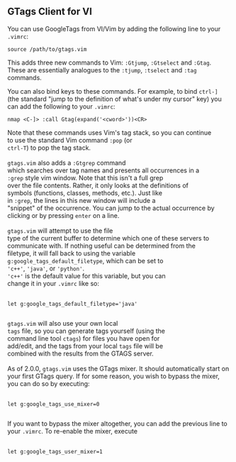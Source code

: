 ## GTags Client for VI ##

You can use GoogleTags from VI/Vim by adding the following line to
your `.vimrc`:

```
source /path/to/gtags.vim
```

This adds three new commands to
Vim: `:Gtjump`, `:Gtselect`
and `:Gtag`. These are essentially analogues to
the `:tjump`, `:tselect` and `:tag`
commands.

You can also bind keys to these commands. For example, to
bind `ctrl-]` (the standard "jump to the definition of what's
under my cursor" key) you can add the following to
your `.vimrc`:

```
nmap <C-]> :call Gtag(expand('<cword>'))<CR>
```

<p>Note that these commands uses Vim's tag stack, so you can continue<br>
to use the standard Vim command <code>:pop</code> (or<br>
<code>ctrl-T</code>) to pop the tag stack.<br>
<br>
<code>gtags.vim</code> also adds a <code>:Gtgrep</code> command<br>
which searches over tag names and presents all occurrences in a<br>
<code>:grep</code> style vim window. Note that this isn't a full grep<br>
over the file contents. Rather, it only looks at the definitions of<br>
symbols (functions, classes, methods, etc.). Just like<br>
in <code>:grep</code>, the lines in this new window will include a<br>
"snippet" of the occurrence. You can jump to the actual occurrence by<br>
clicking or by pressing <code>enter</code> on a line.<br>
<br>
<code>gtags.vim</code> will attempt to use the file<br>
type of the current buffer to determine which one of these servers to<br>
communicate with. If nothing useful can be determined from the<br>
filetype, it will fall back to using the variable<br>
<code>g:google_tags_default_filetype</code>, which can be set to<br>
<code>'c++'</code>, <code>'java'</code>, or <code>'python'</code>.<br>
<code>'c++'</code> is the default value for this variable, but you can<br>
change it in your <code>.vimrc</code> like so:<br>
<br>
<pre><code>let g:google_tags_default_filetype='java'<br>
</code></pre>

<code>gtags.vim</code> will also use your own local<br>
<code>tags</code> file, so you can generate tags yourself (using the<br>
command line tool <code>ctags</code>) for files you have open for<br>
add/edit, and the tags from your local <code>tags</code> file will be<br>
combined with the results from the GTAGS server.<br>
<br>
As of 2.0.0, <code>gtags.vim</code> uses the GTags mixer. It should automatically start on your first GTags query. If for some reason, you wish to bypass the mixer, you can do so by executing:<br>
<br>
<pre><code>let g:google_tags_use_mixer=0<br>
</code></pre>

If you want to bypass the mixer altogether, you can add the previous line to your <code>.vimrc</code>.  To re-enable the mixer, execute<br>
<br>
<pre><code>let g:google_tags_user_mixer=1<br>
</code></pre>